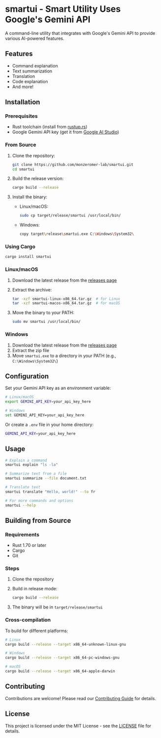 # smartui - Smart Utility Uses Google's Gemini API

A command-line utility that integrates with Google's Gemini API to provide various AI-powered features.

## Features

- Command explanation
- Text summarization
- Translation
- Code explanation
- And more!

## Installation

### Prerequisites

- Rust toolchain (install from [rustup.rs](https://rustup.rs/))
- Google Gemini API key (get it from [Google AI Studio](https://makersuite.google.com/app/apikey))

### From Source

1. Clone the repository:

   ```bash
   git clone https://github.com/monzeromer-lab/smartui.git
   cd smartui
   ```

2. Build the release version:

   ```bash
   cargo build --release
   ```

3. Install the binary:
   - Linux/macOS:
  
     ```bash
     sudo cp target/release/smartui /usr/local/bin/
     ```

   - Windows:
  
     ```bash
     copy target\release\smartui.exe C:\Windows\System32\
     ```

### Using Cargo

```bash
cargo install smartui
```

### Linux/macOS

1. Download the latest release from the [releases page](https://github.com/monzeromer-lab/smartui/releases)
2. Extract the archive:

   ```bash
   tar -xzf smartui-linux-x86_64.tar.gz  # for Linux
   tar -xzf smartui-macos-x86_64.tar.gz  # for macOS
   ```

3. Move the binary to your PATH:

   ```bash
   sudo mv smartui /usr/local/bin/
   ```

### Windows

1. Download the latest release from the [releases page](https://github.com/monzeromer-lab/smartui/releases)
2. Extract the zip file
3. Move `smartui.exe` to a directory in your PATH (e.g., `C:\Windows\System32\`)

## Configuration

Set your Gemini API key as an environment variable:

```bash
# Linux/macOS
export GEMINI_API_KEY=your_api_key_here

# Windows
set GEMINI_API_KEY=your_api_key_here
```

Or create a `.env` file in your home directory:

```bash
GEMINI_API_KEY=your_api_key_here
```

## Usage

```bash
# Explain a command
smartui explain "ls -la"

# Summarize text from a file
smartui summarize --file document.txt

# Translate text
smartui translate "Hello, world!" --to fr

# For more commands and options
smartui --help
```

## Building from Source

### Requirements

- Rust 1.70 or later
- Cargo
- Git

### Steps

1. Clone the repository
2. Build in release mode:

   ```bash
   cargo build --release
   ```

3. The binary will be in `target/release/smartui`

### Cross-compilation

To build for different platforms:

```bash
# Linux
cargo build --release --target x86_64-unknown-linux-gnu

# Windows
cargo build --release --target x86_64-pc-windows-gnu

# macOS
cargo build --release --target x86_64-apple-darwin
```

## Contributing

Contributions are welcome! Please read our [Contributing Guide](CONTRIBUTING.md) for details.

## License

This project is licensed under the MIT License - see the [LICENSE](LICENSE) file for details.
